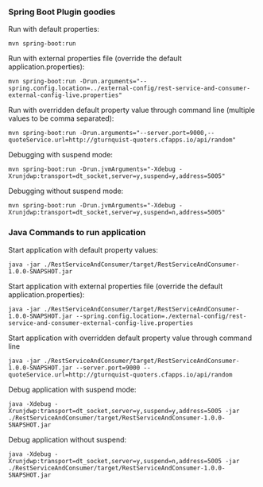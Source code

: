 ### Spring Boot Plugin goodies
Run with default properties:

    mvn spring-boot:run

Run with external properties file (override the default application.properties):

    mvn spring-boot:run -Drun.arguments="--spring.config.location=../external-config/rest-service-and-consumer-external-config-live.properties"

Run with overridden default property value through command line (multiple values to be comma separated):

    mvn spring-boot:run -Drun.arguments="--server.port=9000,--quoteService.url=http://gturnquist-quoters.cfapps.io/api/random"

Debugging with suspend mode:

    mvn spring-boot:run -Drun.jvmArguments="-Xdebug -Xrunjdwp:transport=dt_socket,server=y,suspend=y,address=5005"

Debugging without suspend mode:

    mvn spring-boot:run -Drun.jvmArguments="-Xdebug -Xrunjdwp:transport=dt_socket,server=y,suspend=n,address=5005"

### Java Commands to run application
Start application with default property values:

    java -jar ./RestServiceAndConsumer/target/RestServiceAndConsumer-1.0.0-SNAPSHOT.jar

Start application with external properties file (override the default application.properties):

    java -jar ./RestServiceAndConsumer/target/RestServiceAndConsumer-1.0.0-SNAPSHOT.jar --spring.config.location=./external-config/rest-service-and-consumer-external-config-live.properties

Start application with overridden default property value through command line

    java -jar ./RestServiceAndConsumer/target/RestServiceAndConsumer-1.0.0-SNAPSHOT.jar --server.port=9000 --quoteService.url=http://gturnquist-quoters.cfapps.io/api/random

Debug application with suspend mode:

    java -Xdebug -Xrunjdwp:transport=dt_socket,server=y,suspend=y,address=5005 -jar ./RestServiceAndConsumer/target/RestServiceAndConsumer-1.0.0-SNAPSHOT.jar

Debug application without suspend:

    java -Xdebug -Xrunjdwp:transport=dt_socket,server=y,suspend=n,address=5005 -jar ./RestServiceAndConsumer/target/RestServiceAndConsumer-1.0.0-SNAPSHOT.jar